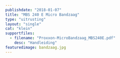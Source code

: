 ```yaml
---
publishdate: "2018-01-07"
title: "MBS 240 E Micro Bandzaag"
type: "uitrusting"
layout: "single"
cat: "klein"
supportfiles:
  - filename: "Proxxon-MicroBandzaag_MBS240E.pdf"
    desc: "Handleiding"
featuredimage: bandzaag.jpg
---
```

